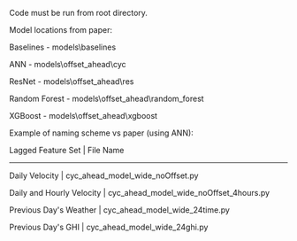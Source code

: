 Code must be run from root directory.

Model locations from paper:

Baselines - models\baselines

ANN - models\offset_ahead\cyc

ResNet - models\offset_ahead\res

Random Forest - models\offset_ahead\random_forest

XGBoost - models\offset_ahead\xgboost


Example of naming scheme vs paper (using ANN):

Lagged Feature Set | File Name

------------------------------

Daily Velocity | cyc_ahead_model_wide_noOffset.py 

Daily and Hourly Velocity | cyc_ahead_model_wide_noOffset_4hours.py 

Previous Day's Weather | cyc_ahead_model_wide_24time.py

Previous Day's GHI | cyc_ahead_model_wide_24ghi.py
